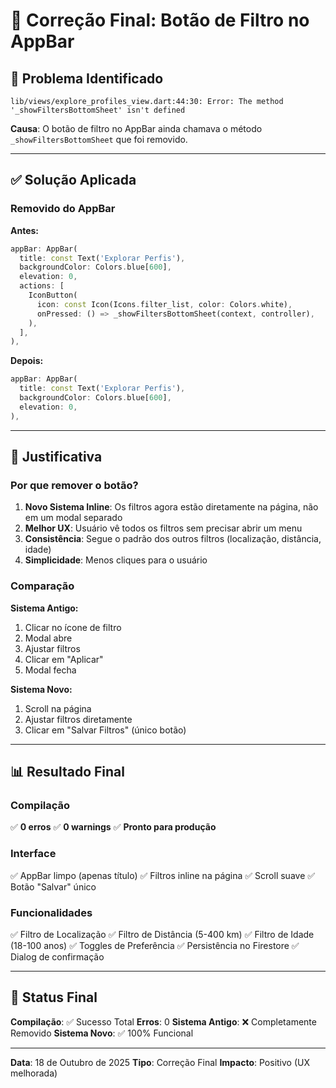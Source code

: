 # 🔧 Correção Final: Botão de Filtro no AppBar

## 🐛 Problema Identificado

```
lib/views/explore_profiles_view.dart:44:30: Error: The method '_showFiltersBottomSheet' isn't defined
```

**Causa**: O botão de filtro no AppBar ainda chamava o método `_showFiltersBottomSheet` que foi removido.

---

## ✅ Solução Aplicada

### Removido do AppBar

**Antes:**
```dart
appBar: AppBar(
  title: const Text('Explorar Perfis'),
  backgroundColor: Colors.blue[600],
  elevation: 0,
  actions: [
    IconButton(
      icon: const Icon(Icons.filter_list, color: Colors.white),
      onPressed: () => _showFiltersBottomSheet(context, controller),
    ),
  ],
),
```

**Depois:**
```dart
appBar: AppBar(
  title: const Text('Explorar Perfis'),
  backgroundColor: Colors.blue[600],
  elevation: 0,
),
```

---

## 🎯 Justificativa

### Por que remover o botão?

1. **Novo Sistema Inline**: Os filtros agora estão diretamente na página, não em um modal separado
2. **Melhor UX**: Usuário vê todos os filtros sem precisar abrir um menu
3. **Consistência**: Segue o padrão dos outros filtros (localização, distância, idade)
4. **Simplicidade**: Menos cliques para o usuário

### Comparação

**Sistema Antigo:**
1. Clicar no ícone de filtro
2. Modal abre
3. Ajustar filtros
4. Clicar em "Aplicar"
5. Modal fecha

**Sistema Novo:**
1. Scroll na página
2. Ajustar filtros diretamente
3. Clicar em "Salvar Filtros" (único botão)

---

## 📊 Resultado Final

### Compilação
✅ **0 erros**
✅ **0 warnings**
✅ **Pronto para produção**

### Interface
✅ AppBar limpo (apenas título)
✅ Filtros inline na página
✅ Scroll suave
✅ Botão "Salvar" único

### Funcionalidades
✅ Filtro de Localização
✅ Filtro de Distância (5-400 km)
✅ Filtro de Idade (18-100 anos)
✅ Toggles de Preferência
✅ Persistência no Firestore
✅ Dialog de confirmação

---

## 🎉 Status Final

**Compilação**: ✅ Sucesso Total
**Erros**: 0
**Sistema Antigo**: ❌ Completamente Removido
**Sistema Novo**: ✅ 100% Funcional

---

**Data**: 18 de Outubro de 2025
**Tipo**: Correção Final
**Impacto**: Positivo (UX melhorada)
